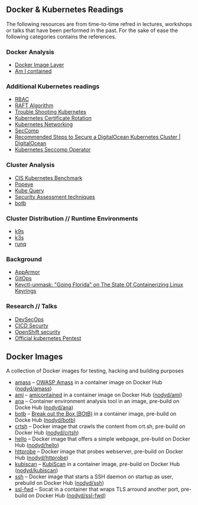 
## Docker & Kubernetes Readings
The following resources are from time-to-time refred in lectures, workshops or talks that have been performed in the past. For the sake of ease the following categories contains the references.


### Docker Analysis
- [Docker Image Layer](https://github.com/wagoodman/dive)
- [Am I contained](https://github.com/genuinetools/amicontained)

### Additional Kubernetes readings
- [RBAC](https://www.cncf.io/blog/2018/08/01/demystifying-rbac-in-kubernetes/)
- [RAFT Algorithm](https://raft.github.io/)
- [Trouble Shooting Kubernetes](https://learnk8s.io/troubleshooting-deployments)
- [Kubernetes Certificate Rotation](https://kubernetes.io/docs/tasks/tls/certificate-rotation/)
- [Kubernetes Networking](https://sookocheff.com/post/kubernetes/understanding-kubernetes-networking-model/)
- [SecComp](https://itnext.io/seccomp-in-kubernetes-part-i-7-things-you-should-know-before-you-even-start-97502ad6b6d6)
- [Recommended Steps to Secure a DigitalOcean Kubernetes Cluster | DigitalOcean](https://www.digitalocean.com/community/tutorials/recommended-steps-to-secure-a-digitalocean-kubernetes-cluster)
- [Kubernetes Seccomp Operator](https://github.com/saschagrunert/seccomp-operator)

### Cluster Analysis
- [CIS Kubernetes Benchmark](https://www.cisecurity.org/benchmark/kubernetes/)
- [Popeye](https://github.com/derailed/popeye)
- [Kube Query](https://github.com/aquasecurity/kube-query)
- [Security Assessment techniques](https://kubesec.io/)
- [botb](https://github.com/brompwnie/botb)

### Cluster Distribution // Runtime Environments
- [k9s](https://github.com/derailed/k9s)
- [k3s](https://k3s.io/)
- [runq](https://github.com/gotoz/runq)

### Background
- [AppArmor](https://www.secjuice.com/apparmor-say-goodbye-to-remote-command-execution/)
- [GitOps](https://sysdig.com/blog/gitops-k8s-security-configwatch/)
- [Keyctl-unmask: "Going Florida" on The State Of Containerizing Linux Keyrings](https://www.antitree.com/2020/07/keyctl-unmask-going-florida-on-the-state-of-containerizing-linux-keyrings/)

### Research // Talks
- [DevSecOps](https://insinuator.net/2019/11/basta-autumn-2019/)
- [CICD Securty](https://github.com/heroku/bheu19-attacking-cloud-builds)
- [OpenShift security](https://docs.google.com/presentation/u/1/d/1o7l3BtEEQ0_P37yc5ats_DSovG6cRe7RG6OqYqbtYOY/)
- [Official kubernetes Pentest](https://www.cncf.io/blog/2019/08/06/open-sourcing-the-kubernetes-security-audit/)


## Docker Images
A collection of Docker images for testing, hacking and building purposes 

- [amass](docker-images/amass/) – [OWASP Amass](https://github.com/OWASP/Amass) in a container image on Docker Hub ([nodyd/amass](https://hub.docker.com/r/nodyd/amass))
- [ami](docker-images/ami/) – [amicontained](https://github.com/genuinetools/amicontained) in a container image on Docker Hub ([nodyd/ami](https://hub.docker.com/r/nodyd/ami))
- [ana](docker-images/ana/) – Container environment analysis tool in an image, pre-build on Docke Hub ([nodyd/ana](https://hub.docker.com/r/nodyd/ana))
- [botb](docker-images/botb/) – [Break out the Box (BOtB)](https://github.com/brompwnie/botb) in a container image, pre-build on Docke Hub ([nodyd/botb](https://hub.docker.com/r/nodyd/botb))
- [crtsh](docker-images/crtsh/) – Docker image that crawls the content from crt.sh, pre-build on Docker Hub ([nodyd/crtsh](https://hub.docker.com/r/nodyd/botb))
- [hello](docker-images/hello/) – Docker image that offers a simple webpage, pre-build on Docker Hub ([nodyd/hello](https://hub.docker.com/r/nodyd/hello))
- [httprobe](docker-images/httprobe/) – Docker image that probes webserver, pre-build on Docker Hub ([nodyd/httprobe](https://hub.docker.com/r/nodyd/httprobe))
- [kubiscan](docker-images/kubiscan) – [KubiScan](https://github.com/cyberark/KubiScan) in a container image, pre-build on Docker Hub ([nodyd/kubiscan](https://hub.docker.com/r/nodyd/kubiscan))
- [ssh](docker-images/ssh/) – Docker image that starts a SSH daemon on startup as user, prebuild on Docker Hub ([nodyd/ssh](https://hub.docker.com/r/nodyd/ssh))
- [ssl-fwd](docker-images/ssl-fwd/) – Socat in a container that wraps TLS arround another port, pre-build on Docker Hub ([nodyd/ssl-fwd](https://hub.docker.com/r/nodyd/ssl-fwd))
